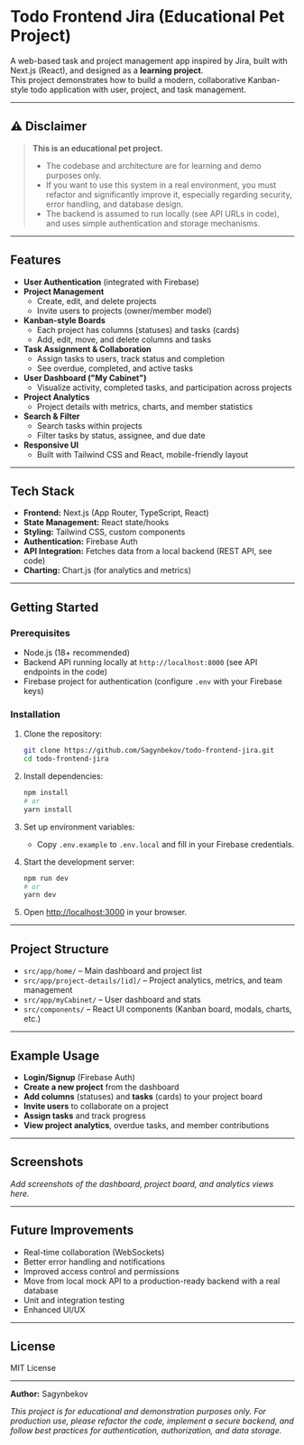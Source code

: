 # Todo Frontend Jira (Educational Pet Project)

A web-based task and project management app inspired by Jira, built with Next.js (React), and designed as a **learning project**.  
This project demonstrates how to build a modern, collaborative Kanban-style todo application with user, project, and task management.

---

## ⚠️ Disclaimer

> **This is an educational pet project.**
> - The codebase and architecture are for learning and demo purposes only.
> - If you want to use this system in a real environment, you must refactor and significantly improve it, especially regarding security, error handling, and database design.
> - The backend is assumed to run locally (see API URLs in code), and uses simple authentication and storage mechanisms.

---

## Features

- **User Authentication** (integrated with Firebase)
- **Project Management**
  - Create, edit, and delete projects
  - Invite users to projects (owner/member model)
- **Kanban-style Boards**
  - Each project has columns (statuses) and tasks (cards)
  - Add, edit, move, and delete columns and tasks
- **Task Assignment & Collaboration**
  - Assign tasks to users, track status and completion
  - See overdue, completed, and active tasks
- **User Dashboard ("My Cabinet")**
  - Visualize activity, completed tasks, and participation across projects
- **Project Analytics**
  - Project details with metrics, charts, and member statistics
- **Search & Filter**
  - Search tasks within projects
  - Filter tasks by status, assignee, and due date
- **Responsive UI**
  - Built with Tailwind CSS and React, mobile-friendly layout

---

## Tech Stack

- **Frontend:** Next.js (App Router, TypeScript, React)
- **State Management:** React state/hooks
- **Styling:** Tailwind CSS, custom components
- **Authentication:** Firebase Auth
- **API Integration:** Fetches data from a local backend (REST API, see code)
- **Charting:** Chart.js (for analytics and metrics)

---

## Getting Started

### Prerequisites

- Node.js (18+ recommended)
- Backend API running locally at `http://localhost:8000` (see API endpoints in the code)
- Firebase project for authentication (configure `.env` with your Firebase keys)

### Installation

1. Clone the repository:
   ```sh
   git clone https://github.com/Sagynbekov/todo-frontend-jira.git
   cd todo-frontend-jira
   ```

2. Install dependencies:
   ```sh
   npm install
   # or
   yarn install
   ```

3. Set up environment variables:
   - Copy `.env.example` to `.env.local` and fill in your Firebase credentials.

4. Start the development server:
   ```sh
   npm run dev
   # or
   yarn dev
   ```

5. Open [http://localhost:3000](http://localhost:3000) in your browser.

---

## Project Structure

- `src/app/home/` – Main dashboard and project list
- `src/app/project-details/[id]/` – Project analytics, metrics, and team management
- `src/app/myCabinet/` – User dashboard and stats
- `src/components/` – React UI components (Kanban board, modals, charts, etc.)

---

## Example Usage

- **Login/Signup** (Firebase Auth)
- **Create a new project** from the dashboard
- **Add columns** (statuses) and **tasks** (cards) to your project board
- **Invite users** to collaborate on a project
- **Assign tasks** and track progress
- **View project analytics**, overdue tasks, and member contributions

---

## Screenshots

_Add screenshots of the dashboard, project board, and analytics views here._

---

## Future Improvements

- Real-time collaboration (WebSockets)
- Better error handling and notifications
- Improved access control and permissions
- Move from local mock API to a production-ready backend with a real database
- Unit and integration testing
- Enhanced UI/UX

---

## License

MIT License

---

**Author:** Sagynbekov

_This project is for educational and demonstration purposes only. For production use, please refactor the code, implement a secure backend, and follow best practices for authentication, authorization, and data storage._
